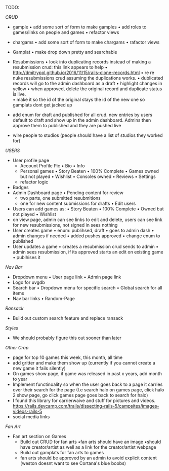 TODO:

*CRUD*
- gample
  • add some sort of form to make gamples
  • add roles to games/links on people and games
  • refactor views

- chargams
  • add some sort of form to make chargams
  • rafactor views

- Gamplat
  • make drop down pretty and searchable 

- Resubmissions
 • look into duplicating records instead of making a resubmission crud: this link appears to help
 • http://dmitrypol.github.io/2016/11/15/rails-clone-records.html
 • re re nuke resubmissions crud assuming the duplications works.
 • dublicated records will go to the admin dashboard as a draft
 • highlight changes in yellow
 • when approved, delete the original record and duplicate status is live.  
 • make it so the id of the original stays the id of the new one so gamplats dont get jacked up


- add enum for draft and published for all crud.  new entries by users default to draft and show up in the admin dashboard.  Admins then approve them to published and they are pushed live

- wire people to studios (people should have a list of studios they worked for)

*USERS*
- User profile page
  - Account
     Profile Pic
    • Bio
    • Info
  - Personal games
    • Story Beaten
    • 100% Complete
    • Games owned but not played
    • Wishlist
    • Consoles owned
  • Reviews
  • Settings
  - refactor logic
- Badges
- Admin Dashboard page
  • Pending content for review
    - two parts, one submitted resubmitions
    - one for new content submissions for drafts
  • Edit users
- Users can add games as:
  • Story Beaten
  • 100% Complete
  • Owned but not played
  • Wishlist
- on view page, admin can see links to edit and delete, users can see link for new resubmissions, not signed in sees nothing
- User creates game
  • enum: publihsed, draft
  • goes to admin dash
  • admin changes if needed
  • added pushes approved
  • change enum to published
- User updates a game
  • creates a resubmission crud sends to admin
  • admin sees resubmission, if its approved starts an edit on existing game
  • publhises it

*Nav Bar*
- Dropdown menu
  • User page link
  • Admin page link
- Logo for uvgdb
- Search bar
  • Dropdown menu for specific search
  • Global search for all items
- Nav bar links
  • Random-Page

*Ransack*
- Build out custom search feature and replace ransack

*Styles*
- We should probably figure this out sooner than later

*Other Crap*
- page for top 10 games this week, this month, all time
- add gritter and make them show up (currently if you cannot create a new game it fails silently)
- On games show page, if game was released in past x years, add month to year
- Implement functinoality so when the user goes back to a page it carries over their search for the page (I.e search halo on games page, click halo 2 show page, go click games page goes back to search for halo)
- I found this library for carrierwaive and stuff for pictures and videos.  https://rails.devcamp.com/trails/dissecting-rails-5/campsites/images-videos-rails-5
- social media links



*Fan Art*
- Fan art section on Games
  - Build out CRUD for fan arts
    •fan arts should have an image
    •should have creator/artist as well as a link for the creator/artist webpage
  - Build out gamplats for fan arts to games
  - fan arts should be approved by an admin to avoid explicit content (weston doesnt want to see Cortana's blue boobs)

